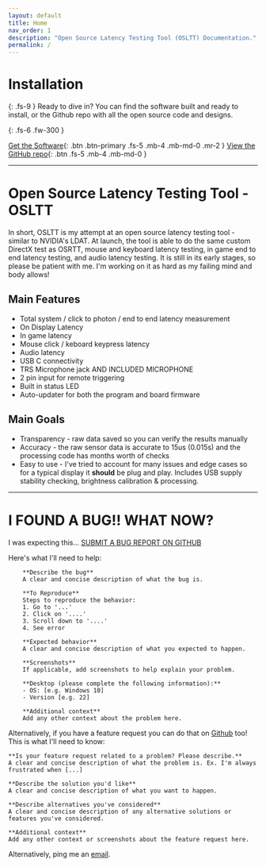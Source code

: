 ```yaml
---
layout: default
title: Home
nav_order: 1
description: "Open Source Latency Testing Tool (OSLTT) Documentation."
permalink: /
---
```


# Installation
{: .fs-9 }
Ready to dive in? You can find the software built and ready to install, or the Github repo with all the open source code and designs.

{: .fs-6 .fw-300 }

[Get the Software](https://github.com/OSRTT/OSLTT/releases){: .btn .btn-primary .fs-5 .mb-4 .mb-md-0 .mr-2 } [View the GitHub repo](https://github.com/OSRTT/OSLTT){: .btn .fs-5 .mb-4 .mb-md-0 }

---

# Open Source Latency Testing Tool - OSLTT

In short, OSLTT is my attempt at an open source latency testing tool - similar to NVIDIA's LDAT. At launch, the tool is able to do the same custom DirectX test as OSRTT, mouse and keyboard latency testing, in game end to end latency testing, and audio latency testing. It is still in its early stages, so please be patient with me. I'm working on it as hard as my failing mind and body allows!

## Main Features
* Total system / click to photon / end to end latency measurement
* On Display Latency 
* In game latency
* Mouse click / keboard keypress latency
* Audio latency
* USB C connectivity
* TRS Microphone jack AND INCLUDED MICROPHONE
* 2 pin input for remote triggering
* Built in status LED
* Auto-updater for both the program and board firmware

## Main Goals
* Transparency - raw data saved so you can verify the results manually
* Accuracy - the raw sensor data is accurate to 15us (0.015s) and the processing code has months worth of checks 
* Easy to use - I've tried to account for many issues and edge cases so for a typical display it **should** be plug and play. Includes USB supply stability checking, brightness calibration & 
  processing.

---

# I FOUND A BUG!! WHAT NOW?

I was expecting this... [SUBMIT A BUG REPORT ON GITHUB](https://github.com/OSRTT/OSLTT/issues/new/choose)

Here's what I'll need to help:

```
    **Describe the bug**
    A clear and concise description of what the bug is.

    **To Reproduce**
    Steps to reproduce the behavior:
    1. Go to '...'
    2. Click on '....'
    3. Scroll down to '....'
    4. See error

    **Expected behavior**
    A clear and concise description of what you expected to happen.

    **Screenshots**
    If applicable, add screenshots to help explain your problem.

    **Desktop (please complete the following information):**
    - OS: [e.g. Windows 10]
    - Version [e.g. 22]

    **Additional context**
    Add any other context about the problem here.
```

Alternatively, if you have a feature request you can do that on [Github](https://github.com/OSRTT/OSLTT/issues/new/choose) too! This is what I'll need to know:

```
**Is your feature request related to a problem? Please describe.**
A clear and concise description of what the problem is. Ex. I'm always frustrated when [...]

**Describe the solution you'd like**
A clear and concise description of what you want to happen.

**Describe alternatives you've considered**
A clear and concise description of any alternative solutions or features you've considered.

**Additional context**
Add any other context or screenshots about the feature request here.
```

Alternatively, ping me an [email](mailto:inbox@techteamgb.com).